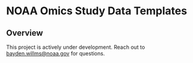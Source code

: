 # NOAA Omics Study Data Templates

## Overview

This project is actively under development. Reach out to bayden.willms@noaa.gov for questions.

